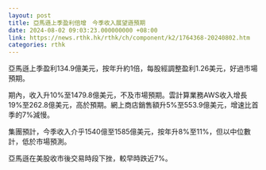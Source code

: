 ```yaml
---
layout: post
title: 亞馬遜上季盈利倍增　今季收入展望遜預期
date: 2024-08-02 09:03:23.000000000 +08:00
link: https://news.rthk.hk/rthk/ch/component/k2/1764368-20240802.htm
categories: rthk
---
```


亞馬遜上季盈利134.9億美元，按年升約1倍，每股經調整盈利1.26美元，好過市場預期。

期內，收入升10%至1479.8億美元，不及市場預期。雲計算業務AWS收入增長19%至262.8億美元，高於預期。網上商店銷售額升5%至553.9億美元，增速比首季的7%減慢。

集團預計，今季收入介乎1540億至1585億美元，按年升8%至11%，但以中位數計，低於市場預測。

亞馬遜在美股收市後交易時段下挫，較早時跌近7%。
